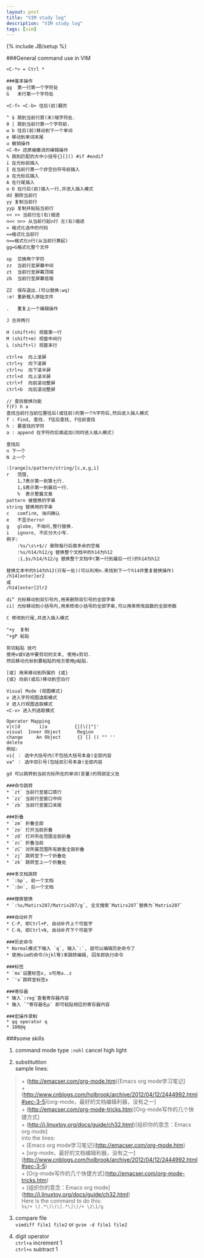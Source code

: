 ```yaml
---
layout: post
title: "VIM study log"
description: "VIM study log"
tags: [vim]
---
```

{% include JB/setup %}

###General command use in VIM
	
	<C-*> = Ctrl *

	###基本操作
	gg 	第一行第一个字符处
	G	末行第一个字符处

	<C-f> <C-b> 往后(前)翻页 

	^ $ 跳到当前行首(末)端字符处.
	0 | 跳到当前行第一个字符前.
	w b 往后(前)移动到下一个单词
	e 移动到单词末尾
	u 撤销操作
	<C-R> 还原被撤消的编辑操作
	% 跳到匹配的大中小括号{}[]() #if #endif
	i 在光标前插入
	I 在当前行第一个非空白符号前插入
	a 在光标后插入
	A 在行尾插入
	o O 在行后(前)插入一行,并进入插入模式
	dd 删除当前行
	yy 复制当前行
	yyp 复制并粘贴当前行
	<< >> 当前行左(右)缩进
	n<< n>> 从当前行起n行 左(右)缩进
	= 格式化选中的代码
	==格式化当前行
	n==格式化n行(从当前行算起)
	gg=G格式化整个文件

	xp	交换两个字符
	zz	当前行至屏幕中间
	zt	当前行至屏幕顶端
	zb	当前行至屏幕低端

	ZZ	保存退出.(可以替换:wq)
	:e!	重新载入原始文件

	.   重复上一个编辑操作

	J 合并两行

	H (shift+h) 视窗第一行
	M (shift+m) 视窗中间行
	L (shift+l) 视窗末行

	ctrl+e	向上滚屏	
	ctrl+y	向下滚屏
	ctrl+u	向下滚半屏
	ctrl+d	向上滚半屏
	ctrl+f	向前滚动整屏
	ctrl+b	向后滚动整屏

	// 查找替换功能
	f(F) h a
	查找当前行当前位置往后(或往前)的第一个h字符后,然后进入插入模式
	f : Find, 查找. f往后查找, F往前查找 
	h : 要查找的字符
	a : append 在字符的后面追加(同时进入插入模式)

	查找后
	n 下一个
	N 上一个

	:[range]s/pattern/string/[c,e,g,i]
	r 	范围, 
		1,7表示第一到第七行.
		1,$表示第一到最后一行.
		%  表示整篇文章
	pattern 被替换的字串
	string 替换用的字串
	c	comfirm, 询问确认
	e	不显示error
	g	globe, 不询问,整行替换.
	i	ignore, 不区分大小写.
	例子:
		:%s/\s\+$//	删除每行后面多余的空格
		:%s/h14/h12/g 替换整个文档中的h14为h12
		:1,$s/h14/h12/g 替换整个文档中(第一行到最后一行)的h14为h12

	替换文本中的h14为h12(只有一处)(可以利用n.来找到下一个h14并重复替换操作)
	/h14[enter]er2
	或
	/h14[enter]2lr2

	di“ 光标移动到双引号内,用来删除双引号的全部字串
	ci( 光标移动到小括号内,用来修改小括号的全部字串,可以用来修改函数的全部参数

	C 修改到行尾,并进入插入模式

	"+y  复制
	"+gP 粘贴

	剪切粘贴 技巧
	使用v或V选中要剪切的文本, 使用x剪切.
	然后移动光标到要粘贴的地方使用p粘贴.

	[或] 用来移动到所属的 {或}
	{或} 向前(或后)移动到空白行

	Visual Mode (视图模式)
	v 进入字符视图选取模式 
	V 进入行视图选取模式
	<C-v> 进入列选取模式

	Operator Mapping
	v|c|d       i|a          {|[\(|"|'
	visual  Inner Object      Region
	change     An Object      {} [] () "" ''
	delete
	例如:
	vi{ ： 选中大括号内(不包括大括号本身)全部内容
	va" ： 选中双引号(包括双引号本身)全部内容

	gd 可以跳转到当前光标所在的单词(变量)的局部定义处

	###命令跳转
	* `zt` 当前行至窗口首行
	* `zz` 当前行至窗口中间
	* `zb` 当前行至窗口末尾

	###折叠
	* `zm` 折叠全部
	* `zo` 打开当前折叠
	* `zO` 打开所在范围全部折叠
	* `zc` 折叠当前
	* `zC` 对所属范围所有嵌套全部折叠
	* `zj` 跳转至下一个折叠处
	* `zk` 跳转至上一个折叠处

	###多文档跳转
	* `:bp`, 前一个文档
	* `:bn`, 后一个文档

	###搜索替换
	* `:%s/Matirx207/Matrix207/g`, 全文搜索`Matirx207`替换为`Matrix207`

	###自动补齐
	* C-P, 即Ctrl+P, 自动补齐上个可能字
	* C-N, 即Ctrl+N, 自动补齐下个可能字

	###历史命令
	* Normal模式下输入 `q`, 输入`:`, 就可以编辑历史命令了
	* 使用vim的命令(hjkl等)来跳转编辑, 回车即执行命令

	###标签
	* `mx`设置标签x, x可用a..z
	* `'x`跳转至标签x

	###寄存器
	* 输入`:reg`查看寄存器内容
	* 输入 `"寄存器名p` 即可粘贴相应的寄存器内容

	###宏操作录制
	* qq operator q
	* 100@q

###some skills

1. command mode type `:nohl` cancel high light

2. substituttion  
sample lines:  
> \+ (http://emacser.com/org-mode.htm)\[Emacs org mode学习笔记\]  
> \+ (http://www.cnblogs.com/holbrook/archive/2012/04/12/2444992.html#sec-3-5)\[org-mode，最好的文档编辑利器，没有之一\]  
> \+ (http://emacser.com/org-mode-tricks.htm)\[Org-mode写作的几个快捷方式\]  
> \+ (http://i.linuxtoy.org/docs/guide/ch32.html)\[组织你的意念：Emacs org mode\]  
into the lines:  
> \+ \[Emacs org mode学习笔记\](http://emacser.com/org-mode.htm)  
> \+ \[org-mode，最好的文档编辑利器，没有之一\](http://www.cnblogs.com/holbrook/archive/2012/04/12/2444992.html#sec-3-5)  
> \+ \[Org-mode写作的几个快捷方式\](http://emacser.com/org-mode-tricks.htm)  
> \+ \[组织你的意念：Emacs org mode\](http://i.linuxtoy.org/docs/guide/ch32.html)  
Here is the command to do this:  
`%s/+ \(.*\)\(\[.*\]\)/+ \2\1/g`

3. compare file  
   `vimdiff file1 file2` or `gvim -d file1 file2`

4. digit operator  
	`ctrl+a` increment 1  
	`ctrl+x` subtract 1  

